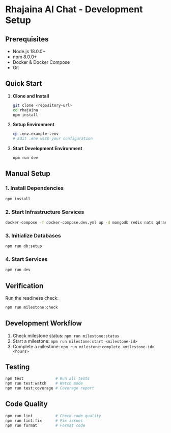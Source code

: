 # Rhajaina AI Chat - Development Setup

## Prerequisites

- Node.js 18.0.0+
- npm 8.0.0+
- Docker & Docker Compose
- Git

## Quick Start

1. **Clone and Install**
   ```bash
   git clone <repository-url>
   cd rhajaina
   npm install
   ```

2. **Setup Environment**
   ```bash
   cp .env.example .env
   # Edit .env with your configuration
   ```

3. **Start Development Environment**
   ```bash
   npm run dev
   ```

## Manual Setup

### 1. Install Dependencies
```bash
npm install
```

### 2. Start Infrastructure Services
```bash
docker-compose -f docker-compose.dev.yml up -d mongodb redis nats qdrant
```

### 3. Initialize Databases
```bash
npm run db:setup
```

### 4. Start Services
```bash
npm run dev
```

## Verification

Run the readiness check:
```bash
npm run milestone:check
```

## Development Workflow

1. Check milestone status: `npm run milestone:status`
2. Start a milestone: `npm run milestone:start <milestone-id>`
3. Complete a milestone: `npm run milestone:complete <milestone-id> <hours>`

## Testing

```bash
npm test              # Run all tests
npm run test:watch    # Watch mode
npm run test:coverage # Coverage report
```

## Code Quality

```bash
npm run lint          # Check code quality
npm run lint:fix      # Fix issues
npm run format        # Format code
```

